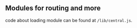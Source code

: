Modules for routing and more
---------------------------

code about loading module can be found at `/lib/central.js`.
